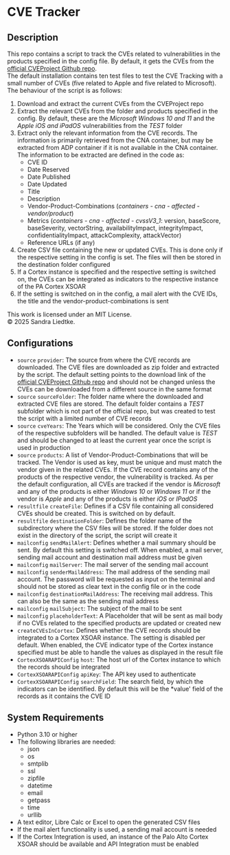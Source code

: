 # CVE Tracker

## Description

This repo contains a script to track the CVEs related to vulnerabilities in the products specified in the config file.
By default, it gets the CVEs from the [official CVEProject Github repo](https://github.com/CVEProject/cvelistV5/).<br/>
The default installation contains ten test files to test the CVE Tracking with a small number of CVEs (five related to Apple and five related to Microsoft).
The behaviour of the script is as follows:<br/>
 1. Download and extract the current CVEs from the CVEProject repo<br/>
 2. Extract the relevant CVEs from the folder and products specified in the config. By default, these are the *Microsoft Windows 10 and 11* and the *Apple iOS and iPadOS* vulnerabilities from the *TEST* folder<br/>
 3. Extract only the relevant information from the CVE records. The information is primarily retrieved from the CNA container, but may be extracted from ADP container if it is not available in the CNA container. The information to be extracted are defined in the code as:<br/>
    - CVE ID
    - Date Reserved
    - Date Published
    - Date Updated
    - Title
    - Description
    - Vendor-Product-Combinations (*containers - cna - affected - vendor/product*)
    - Metrics (*containers - cna - affected - cvssV3_1*: version, baseScore, baseSeverity, vectorString, availabilityImpact, integrityImpact, confidentialityImpact, attackComplexity, attackVector)
    - Reference URLs (if any)
 4. Create CSV file containing the new or updated CVEs. This is done only if the respective setting in the config is set. The files will then be stored in the destination folder configured<br/>
 5. If a Cortex instance is specified and the respective setting is switched on, the CVEs can be integrated as indicators to the respective instance of the PA Cortex XSOAR<br/>
 6. If the setting is switched on in the config, a mail alert with the CVE IDs, the title and the vendor-product-combinations is sent<br/>

This work is licensed under an MIT License.<br/>
© 2025 Sandra Liedtke.

## Configurations

 - `source` `provider`: The source from where the CVE records are downloaded. The CVE files are downloaded as zip folder and extracted by the script. The default setting points to the download link of the [official CVEProject Github repo](https://github.com/CVEProject/cvelistV5/) and should not be changed unless the CVEs can be downloaded from a different source in the same format
 - `source` `sourceFolder`: The folder name where the downloaded and extracted CVE files are stored. The default folder contains a *TEST* subfolder which is not part of the official repo, but was created to test the script with a limited number of CVE records
 - `source` `cveYears`: The Years which will be considered. Only the CVE files of the respective subfolders will be handled. The default value is *TEST* and should be changed to at least the current year once the script is used in production
 - `source` `products`: A list of Vendor-Product-Combinations that will be tracked. The Vendor is used as key, must be unique and must match the vendor given in the related CVEs. If the CVE record contains any of the products of the respective vendor, the vulnerability is tracked. As per the default configuration, all CVEs are tracked if the vendor is *Microsoft* and any of the products is either *Windows 10* or *Windows 11* or if the vendor is *Apple* and any of the products is either *iOS* or *IPadOS*
 - `resultfile` `createFile`: Defines if a CSV file containing all considered CVEs should be created. This is switched on by default.
 - `resultfile` `destinationFolder`: Defines the folder name of the subdirectory where the CSV files will be stored. If the folder does not exist in the directory of the script, the script will create it
 - `mailconfig` `sendMailAlert`: Defines whether a mail summary should be sent. By default this setting is switched off. When enabled, a mail server, sending mail account and destination mail address must be given
 - `mailconfig` `mailServer`: The mail server of the sending mail account
 - `mailconfig` `senderMailAddress`: The mail address of the sending mail account. The password will be requested as input on the terminal and should not be stored as clear text in the config file or in the code
 - `mailconfig` `destinationMailAddress`: The receiving mail address. This can also be the same as the sending mail address
 - `mailconfig` `mailSubject`: The subject of the mail to be sent
 - `mailconfig` `placeholderText`: A Placeholder that will be sent as mail body if no CVEs related to the specified products are updated or created new
 - `createCVEsInCortex`: Defines whether the CVE records should be integrated to a Cortex XSOAR instance. The setting is disabled per default. When enabled, the CVE indicator type of the Cortex instance specified must be able to handle the values as displayed in the result file
 - `CortexXSOARAPIConfig` `host`: The host url of the Cortex instance to which the records should be integrated
 - `CortexXSOARAPIConfig` `apiKey`: The API key used to authenticate
 - `CortexXSOARAPIConfig` `searchField`: The search field, by which the indicators can be identified. By default this will be the *value' field of the records as it contains the CVE ID

## System Requirements

 - Python 3.10 or higher
 - The following libraries are needed:
     - json
     - os
     - smtplib
     - ssl
     - zipfile
     - datetime
     - email
     - getpass
     - time
     - urllib
 - A text editor, Libre Calc or Excel to open the generated CSV files
 - If the mail alert functionality is used, a sending mail account is needed
 - If the Cortex Integration is used, an instance of the Palo Alto Cortex XSOAR should be available and API Integration must be enabled
